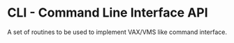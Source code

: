 # CLI - Command Line Interface API

A set of routines to be used to implement VAX/VMS like command interface.
